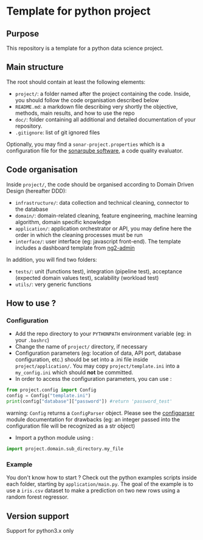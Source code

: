 # Template for python project
## Purpose
This repository is a template for a python data science project. 

## Main structure
The root should contain at least the following elements:

- `project/`: a folder named after the project containing the code. Inside, you should follow the code organisation described below
- `README.md`: a markdown file describing very shortly the objective, methods, main results, and how to use the repo
- `doc/`: folder containing all additional and detailed documentation of your repository.
- `.gitignore`: list of git ignored files

Optionally, you may find a `sonar-project.properties` which is a configuration file for the [sonarqube software](https://www.sonarqube.org/), a code quality evaluator. 


## Code organisation
Inside `project/`, the code should be organised according to Domain Driven Design (hereafter DDD):

- `infrastructure/`: data collection and technical cleaning, connector to the database
- `domain/`: domain-related cleaning, feature engineering, machine learning algorithm, domain specific knowledge
- `application/`: application orchestrator or API, you may define here the order in which the cleaning processes must be run
- `interface/`: user interface (eg: javascript front-end). The template includes a dashboard template from [ng2-admin](https://github.com/akveo/ng2-admin)

In addition, you will find two folders:
- `tests/`: unit (functions test), integration (pipeline test), acceptance (expected domain values test), scalability (workload test)
- `utils/`: very generic functions


## How to use ?
### Configuration
- Add the repo directory to your `PYTHONPATH` environment variable (eg: in your `.bashrc`)
- Change the name of `project/` directory, if necessary
- Configuration parameters (eg: location of data, API port, database configuration, etc.) should be set into a .ini file inside `project/application/`. You may copy `project/template.ini` into a `my_config.ini` which should **not** be committed.
- In order to access the configuration parameters, you can use :

```python
from project.config import Config
config = Config("template.ini")
print(config["database"]["password"]) #return 'password_test'
```

warning: `Config` returns a `ConfigParser` object. Please see the [configparser](https://docs.python.org/3/library/configparser.html) module documentation for drawbacks (eg: an integer passed into the configuration file will be recognized as a str object)

- Import a python module using : 

```python
import project.domain.sub_directory.my_file
```


### Example
You don't know how to start ? Check out the python examples scripts inside each folder, starting by `application/main.py`. The goal of the example is to use a `iris.csv` dataset to make a prediction on two new rows using a random forest regressor.


## Version support
Support for python3.x only


